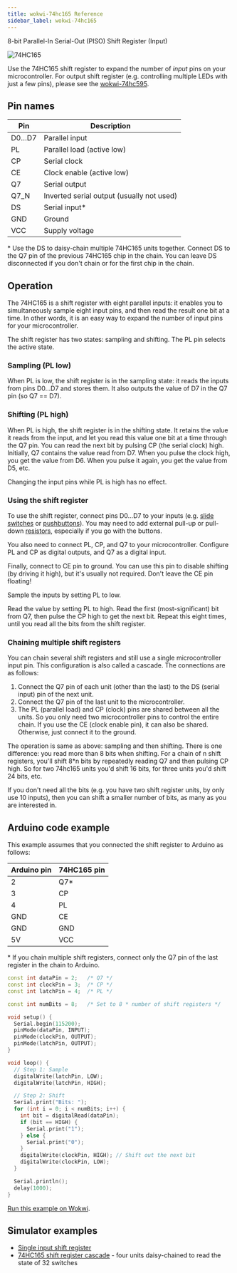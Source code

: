 ```yaml
---
title: wokwi-74hc165 Reference
sidebar_label: wokwi-74hc165
---
```


8-bit Parallel-In Serial-Out (PISO) Shift Register (Input)

![74HC165](wokwi-74hc165.svg)

Use the 74HC165 shift register to expand the number of _input_ pins on your microcontroller. For output shift register (e.g. controlling multiple LEDs with just a few pins), please see the [wokwi-74hc595](wokwi-74hc595).

## Pin names

| Pin   | Description                               |
| ----- | ----------------------------------------- |
| D0…D7 | Parallel input                            |
| PL    | Parallel load (active low)                |
| CP    | Serial clock                              |
| CE    | Clock enable (active low)                 |
| Q7    | Serial output                             |
| Q7_N  | Inverted serial output (usually not used) |
| DS    | Serial input\*                            |
| GND   | Ground                                    |
| VCC   | Supply voltage                            |

\* Use the DS to daisy-chain multiple 74HC165 units together. Connect DS to the Q7 pin of the previous 74HC165 chip in the chain. You can leave DS disconnected if you don't chain or for the first chip in the chain.

## Operation

The 74HC165 is a shift register with eight parallel inputs: it enables you to simultaneously sample eight input pins, and then read the result one bit at a time. In other words, it is an easy way to expand the number of input pins for your microcontroller.

The shift register has two states: sampling and shifting. The PL pin selects the active state.

### Sampling (PL low)

When PL is low, the shift register is in the sampling state: it reads the inputs from pins D0…D7 and stores them. It also outputs the value of D7 in the Q7 pin (so Q7 == D7).

### Shifting (PL high)

When PL is high, the shift register is in the shifting state. It retains the value it reads from the input, and let you read this value one bit at a time through the Q7 pin. You can read the next bit by pulsing CP (the serial clock) high. Initially, Q7 contains the value read from D7. When you pulse the clock high, you get the value from D6. When you pulse it again, you get the value from D5, etc.

Changing the input pins while PL is high has no effect.

### Using the shift register

To use the shift register, connect pins D0…D7 to your inputs (e.g. [slide switches](wokwi-slide-switch) or [pushbuttons](wokwi-pushbutton)). You may need to add external pull-up or pull-down [resistors](wokwi-resistor), especially if you go with the buttons.

You also need to connect PL, CP, and Q7 to your microcontroller. Configure PL and CP as digital outputs, and Q7 as a digital input.

Finally, connect to CE pin to ground. You can use this pin to disable shifting (by driving it high), but it's usually not required. Don't leave the CE pin floating!

Sample the inputs by setting PL to low.

Read the value by setting PL to high. Read the first (most-significant) bit from Q7, then pulse the CP high to get the next bit. Repeat this eight times, until you read all the bits from the shift register.

### Chaining multiple shift registers

You can chain several shift registers and still use a single microcontroller input pin. This configuration is also called a cascade. The connections are as follows:

1. Connect the Q7 pin of each unit (other than the last) to the DS (serial input) pin of the next unit.
2. Connect the Q7 pin of the last unit to the microcontroller.
3. The PL (parallel load) and CP (clock) pins are shared between all the units. So you only need two microcontroller pins to control the entire chain. If you use the CE (clock enable pin), it can also be shared. Otherwise, just connect it to the ground.

The operation is same as above: sampling and then shifting. There is one difference: you read more than 8 bits when shifting. For a chain of n shift registers, you'll shift 8\*n bits by repeatedly reading Q7 and then pulsing CP high. So for two 74hc165 units you'd shift 16 bits, for three units you'd shift 24 bits, etc.

If you don't need all the bits (e.g. you have two shift register units, by only use 10 inputs), then you can shift a smaller number of bits, as many as you are interested in.

## Arduino code example

This example assumes that you connected the shift register to Arduino as follows:

| Arduino pin | 74HC165 pin |
| ----------- | ----------- |
| 2           | Q7\*        |
| 3           | CP          |
| 4           | PL          |
| GND         | CE          |
| GND         | GND         |
| 5V          | VCC         |

\* If you chain multiple shift registers, connect only the Q7 pin of the last register in the chain to Arduino.

```cpp
const int dataPin = 2;   /* Q7 */
const int clockPin = 3;  /* CP */
const int latchPin = 4;  /* PL */

const int numBits = 8;   /* Set to 8 * number of shift registers */

void setup() {
  Serial.begin(115200);
  pinMode(dataPin, INPUT);
  pinMode(clockPin, OUTPUT);
  pinMode(latchPin, OUTPUT);
}

void loop() {
  // Step 1: Sample
  digitalWrite(latchPin, LOW);
  digitalWrite(latchPin, HIGH);

  // Step 2: Shift
  Serial.print("Bits: ");
  for (int i = 0; i < numBits; i++) {
    int bit = digitalRead(dataPin);
    if (bit == HIGH) {
      Serial.print("1");
    } else {
      Serial.print("0");
    }
    digitalWrite(clockPin, HIGH); // Shift out the next bit
    digitalWrite(clockPin, LOW);
  }

  Serial.println();
  delay(1000);
}
```

[Run this example on Wokwi](https://wokwi.com/projects/306031380875182657).

## Simulator examples

- [Single input shift register](https://wokwi.com/projects/306031380875182657)
- [74HC165 shift register cascade](https://wokwi.com/projects/306024460940476993) - four units daisy-chained to read the state of 32 switches
